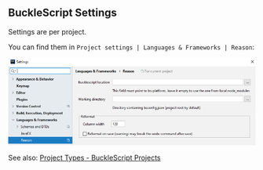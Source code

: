 ## BuckleScript Settings

Settings are per project.

You can find them in `Project settings | Languages & Frameworks | Reason`: 

![](img/settings.png)

See also: [Project Types - BuckleScript Projects](https://github.com/reasonml-editor/reasonml-idea-plugin/wiki/Project-Types#bucklescript-projects)
